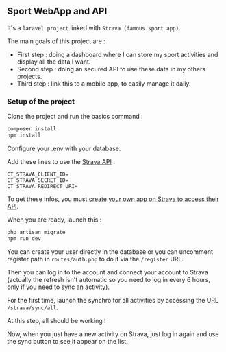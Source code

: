 ## Sport WebApp and API
It's a ```laravel project``` linked with ```Strava (famous sport app)```.

The main goals of this project are :
- First step : doing a dashboard where I can store my sport activities and display all the data I want.
- Second step : doing an secured API to use these data in my others projects.
- Third step : link this to a mobile app, to easily manage it daily.

### Setup of the project

Clone the project and run the basics command :

``` bash
composer install
npm install
```

Configure your .env with your database.

Add these lines to use the [Strava API](https://developers.strava.com/) :

``` env
CT_STRAVA_CLIENT_ID=
CT_STRAVA_SECRET_ID=
CT_STRAVA_REDIRECT_URI=
```

To get these infos, you must [create your own app on Strava to access their API](https://www.strava.com/settings/api).

When you are ready, launch this :
``` bash
php artisan migrate
npm run dev
```

You can create your user directly in the database or you can uncomment register path in ```routes/auth.php``` to do it via the ```/register``` URL.

Then you can log in to the account and connect your account to Strava (actually the refresh isn't automatic so you need to log in every 6 hours, only if you need to sync an activity).

For the first time, launch the synchro for all activities by accessing the URL ```/strava/sync/all```.

At this step, all should be working !

Now, when you just have a new activity on Strava, just log in again and use the sync button to see it appear on the list.
